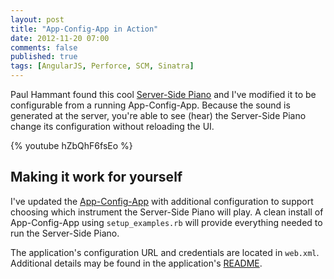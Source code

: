 ```yaml
---
layout: post
title: "App-Config-App in Action"
date: 2012-11-20 07:00
comments: false
published: true
tags: [AngularJS, Perforce, SCM, Sinatra]
---
```


Paul Hammant found this cool [Server-Side Piano](https://github.com/lmcgrath/angular-java-server-midi) and I've modified it to be configurable from a running App-Config-App. Because the sound is generated at the server, you're able to see (hear) the Server-Side Piano change its configuration without reloading the UI.</p>

<!--more-->

{% youtube hZbQhF6fsEo %}

## Making it work for yourself

I've updated the [App-Config-App](https://github.com/lmcgrath/app-config-app) with additional configuration to support choosing which instrument the Server-Side Piano will play. A clean install of App-Config-App using `setup_examples.rb` will provide everything needed to run the Server-Side Piano.

The application's configuration URL and credentials are located in `web.xml`. Additional details may be found in the application's [README](https://github.com/lmcgrath/angular-java-server-midi/blob/master/README.markdown).
